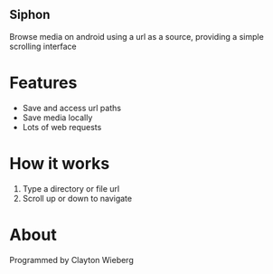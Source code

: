## Siphon
 Browse media on android using a url as a source, providing a simple scrolling interface

# Features
- Save and access url paths
- Save media locally
- Lots of web requests

# How it works
1. Type a directory or file url
2. Scroll up or down to navigate

# About
Programmed by Clayton Wieberg